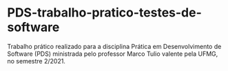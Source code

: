 # PDS-trabalho-pratico-testes-de-software
Trabalho prático realizado para a disciplina Prática em Desenvolvimento de Software (PDS) ministrada pelo professor Marco Tulio valente pela UFMG, no semestre 2/2021.
